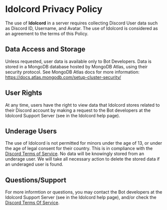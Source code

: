 # Idolcord Privacy Policy

The use of **Idolcord** in a server requires collecting Discord User data such as Discord ID, Username, and Avatar. The use of Idolcord is considered as an agreement to the terms of this Policy.

## Data Access and Storage

Unless requested, user data is available only to Bot Developers.
Data is stored in a MongoDB database hosted by MongoDB Atlas, using their security protocol. See MongoDB Atlas docs for more information: https://docs.atlas.mongodb.com/setup-cluster-security/

## User Rights

At any time, users have the right to view data that Idolcord stores related to their Discord account by making a request to the Bot developers at the Idolcord Support Server (see in the Idolcord help page).

## Underage Users

The use of Idolcord is not permitted for minors under the age of 13, or under the age of legal consent for their country. This is in compliance with the [Discord Terms of Service](https://discord.com/terms). No data will be knowingly stored from an underage user. We will take all necessary action to delete the stored data if an underaged user is found.

## Questions/Support

For more informtion or questions, you may contact the Bot developers at the Idolcord Support Server (see in the Idolcord help page), and/or check the [Discord Terms Of Service](https://discord.com/terms).
